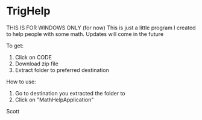 # TrigHelp
THIS IS FOR WINDOWS ONLY (for now)
This is just a little program I created to help people with some math.
Updates will come in the future

To get:
1) Click on CODE
2) Download zip file
3) Extract folder to preferred destination

How to use:
1) Go to destination you extracted the folder to
2) Click on "MathHelpApplication"

Scott
